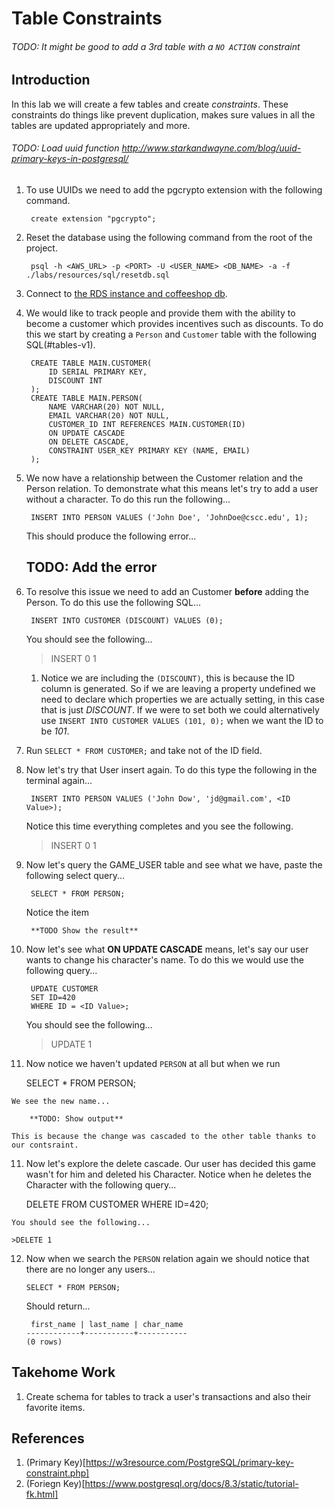 # Table Constraints #
###### TODO: It might be good to add a 3rd table with a `NO ACTION` constraint

## Introduction ##

In this lab we will create a few tables and create *constraints*. These constraints do things like prevent duplication, makes sure values in all the tables are updated appropriately and more.

###### TODO: Load uuid function http://www.starkandwayne.com/blog/uuid-primary-keys-in-postgresql/ 
1. To use UUIDs we need to add the pgcrypto extension with the following command.

        create extension "pgcrypto";

1. Reset the database using the following command from the root of the project.<a name="reset-psql"></a>

        psql -h <AWS_URL> -p <PORT> -U <USER_NAME> <DB_NAME> -a -f ./labs/resources/sql/resetdb.sql

2. Connect to [the RDS instance and coffeeshop db](./creating_rds_instance.md#connect-psql).
4. We would like to track people and provide them with the ability to become a customer which provides incentives such as discounts. To do this we start by creating a `Person` and `Customer` table with the following SQL(#tables-v1).

        CREATE TABLE MAIN.CUSTOMER(
            ID SERIAL PRIMARY KEY,
            DISCOUNT INT
        );
        CREATE TABLE MAIN.PERSON(
            NAME VARCHAR(20) NOT NULL,
            EMAIL VARCHAR(20) NOT NULL,
            CUSTOMER_ID INT REFERENCES MAIN.CUSTOMER(ID)
            ON UPDATE CASCADE
            ON DELETE CASCADE,
            CONSTRAINT USER_KEY PRIMARY KEY (NAME, EMAIL)
        );
        

5. We now have a relationship between the Customer relation and the Person relation. To demonstrate what this means let's try to add a user without a character. To do this run the following...

        INSERT INTO PERSON VALUES ('John Doe', 'JohnDoe@cscc.edu', 1);

    This should produce the following error...

    ## TODO: Add the error

6. To resolve this issue we need to add an Customer **before** adding the Person. To do this use the following SQL...

        INSERT INTO CUSTOMER (DISCOUNT) VALUES (0);

    You should see the following...

    > INSERT 0 1

    1. Notice we are including the `(DISCOUNT)`, this is because the ID column is generated. So if we are leaving a property undefined we need to declare which properties we are actually setting, in this case that is just *DISCOUNT*. If we were to set both we could alternatively use `INSERT INTO CUSTOMER VALUES (101, 0);` when we want the ID to be *101*.

7. Run `SELECT * FROM CUSTOMER;` and take not of the ID field.    
    
7. Now let's try that User insert again. To do this type the following in the terminal again...

        INSERT INTO PERSON VALUES ('John Dow', 'jd@gmail.com', <ID Value>);

    Notice this time everything completes and you see the following.
    > INSERT 0 1

8. Now let's query the GAME_USER table and see what we have, paste the following select query...

        SELECT * FROM PERSON;

    Notice the item

        **TODO Show the result**

9. Now let's see what **ON UPDATE CASCADE** means, let's say our user wants to change his character's name. To do this we would use the following query...

        UPDATE CUSTOMER
        SET ID=420
        WHERE ID = <ID Value>;

    You should see the following...

    > UPDATE 1

10.  Now notice we haven't updated `PERSON` at all but when we run

        SELECT * FROM PERSON;

    We see the new name...

        **TODO: Show output**

    This is because the change was cascaded to the other table thanks to our contsraint.

11.  Now let's explore the delete cascade. Our user has decided this game wasn't for him and deleted his Character. Notice when he deletes the Character with the following query...

        DELETE FROM CUSTOMER WHERE ID=420;

    You should see the following...
    
    >DELETE 1

12. Now when we search the `PERSON` relation again we should notice that there are no longer any users...

        SELECT * FROM PERSON;

    Should return...

         first_name | last_name | char_name 
        ------------+-----------+-----------
        (0 rows)

## Takehome Work

1. Create schema for tables to track a user's transactions and also their favorite items.

## References ##
1. (Primary Key)[https://w3resource.com/PostgreSQL/primary-key-constraint.php]
2. (Foriegn Key)[https://www.postgresql.org/docs/8.3/static/tutorial-fk.html]
